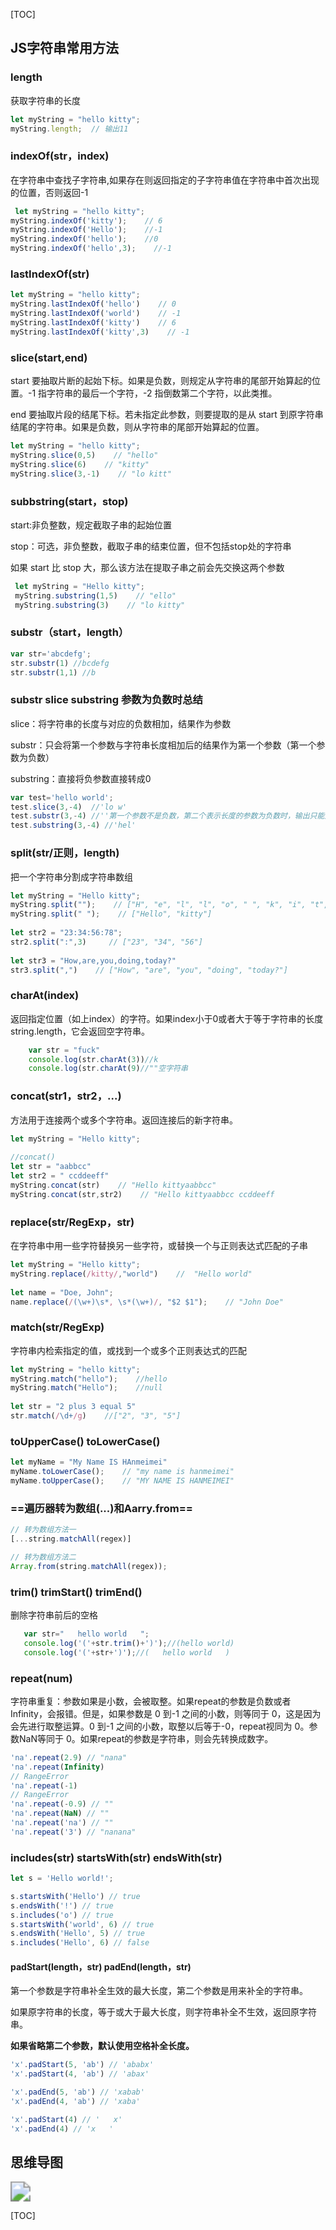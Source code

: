 [TOC]



## JS字符串常用方法

### length

获取字符串的长度

```js
let myString = "hello kitty";
myString.length;  // 输出11
```

### indexOf(str，index)

 在字符串中查找子字符串,如果存在则返回指定的子字符串值在字符串中首次出现的位置，否则返回-1

```js
 let myString = "hello kitty";
myString.indexOf('kitty');    // 6
myString.indexOf('Hello');    //-1
myString.indexOf('hello');    //0
myString.indexOf('hello',3);    //-1
```

### lastIndexOf(str)

```js
let myString = "hello kitty";
myString.lastIndexOf('hello')    // 0
myString.lastIndexOf('world')    // -1
myString.lastIndexOf('kitty')    // 6
myString.lastIndexOf('kitty',3)    // -1
```

### slice(start,end)

start  要抽取片断的起始下标。如果是负数，则规定从字符串的尾部开始算起的位置。-1 指字符串的最后一个字符，-2 指倒数第二个字符，以此类推。

end 要抽取片段的结尾下标。若未指定此参数，则要提取的是从 start 到原字符串结尾的字符串。如果是负数，则从字符串的尾部开始算起的位置。

```js
let myString = "hello kitty";
myString.slice(0,5)    // "hello"
myString.slice(6)    // "kitty"
myString.slice(3,-1)    // "lo kitt"
```

### subbstring(start，stop)

start:非负整数，规定截取子串的起始位置

stop：可选，非负整数，截取子串的结束位置，但不包括stop处的字符串

如果 start 比 stop 大，那么该方法在提取子串之前会先交换这两个参数

```js
 let myString = "Hello kitty";
 myString.substring(1,5)    // "ello"
 myString.substring(3)    // "lo kitty"
```

### substr（start，length）

```js
var str='abcdefg';
str.substr(1) //bcdefg   
str.substr(1,1) //b
```

### substr  slice  substring 参数为负数时总结

slice：将字符串的长度与对应的负数相加，结果作为参数

substr：只会将第一个参数与字符串长度相加后的结果作为第一个参数（第一个参数为负数）

substring：直接将负参数直接转成0

```js
var test='hello world';
test.slice(3,-4)  //'lo w'
test.substr(3,-4) //''第一个参数不是负数，第二个表示长度的参数为负数时，输出只能是空字符串
test.substring(3,-4) //'hel'
```

### split(str/正则，length)

把一个字符串分割成字符串数组

```js
let myString = "Hello kitty";
myString.split("");    // ["H", "e", "l", "l", "o", " ", "k", "i", "t", "t", "y"]
myString.split(" ");    // ["Hello", "kitty"]
 
let str2 = "23:34:56:78";
str2.split(":",3)     // ["23", "34", "56"]
 
let str3 = "How,are,you,doing,today?"
str3.split(",")    // ["How", "are", "you", "doing", "today?"]
```

### charAt(index)

返回指定位置（如上index）的字符。如果index小于0或者大于等于字符串的长度string.length，它会返回空字符串。

```js
    var str = "fuck"
    console.log(str.charAt(3))//k
    console.log(str.charAt(9)//""空字符串
```

### concat(str1，str2，...) 

方法用于连接两个或多个字符串。返回连接后的新字符串。

```js
let myString = "Hello kitty";
  
//concat()
let str = "aabbcc"
let str2 = " ccddeeff"
myString.concat(str)    // "Hello kittyaabbcc"
myString.concat(str,str2)    // "Hello kittyaabbcc ccddeeff
```

### replace(str/RegExp，str)

在字符串中用一些字符替换另一些字符，或替换一个与正则表达式匹配的子串

```js
let myString = "Hello kitty";
myString.replace(/kitty/,"world")    //  "Hello world"
 
let name = "Doe, John";
name.replace(/(\w+)\s*, \s*(\w+)/, "$2 $1");    // "John Doe"
```

### match(str/RegExp)

字符串内检索指定的值，或找到一个或多个正则表达式的匹配

```js
let myString = "hello kitty";
myString.match("hello");    //hello
myString.match("Hello");    //null
 
let str = "2 plus 3 equal 5"
str.match(/\d+/g)    //["2", "3", "5"]
```

### toUpperCase()    toLowerCase()

```js
let myName = "My Name IS HAnmeimei"
myName.toLowerCase();    // "my name is hanmeimei"
myName.toUpperCase();    // "MY NAME IS HANMEIMEI"
```

### ==遍历器转为数组(...)和Aarry.from==

```js
// 转为数组方法一
[...string.matchAll(regex)]

// 转为数组方法二
Array.from(string.matchAll(regex));

```

### trim()  trimStart()  trimEnd()

 删除字符串前后的空格

```js
   var str="   hello world   "; 
   console.log('('+str.trim()+')');//(hello world) 
   console.log('('+str+')');//(   hello world   )

```

### repeat(num)

字符串重复：参数如果是小数，会被取整。如果repeat的参数是负数或者Infinity，会报错。但是，如果参数是 0 到-1 之间的小数，则等同于 0，这是因为会先进行取整运算。0 到-1 之间的小数，取整以后等于-0，repeat视同为 0。参数NaN等同于 0。如果repeat的参数是字符串，则会先转换成数字。

```js
'na'.repeat(2.9) // "nana"
'na'.repeat(Infinity)
// RangeError
'na'.repeat(-1)
// RangeError
'na'.repeat(-0.9) // ""
'na'.repeat(NaN) // ""
'na'.repeat('na') // ""
'na'.repeat('3') // "nanana"

```

### includes(str)  startsWith(str)  endsWith(str)

```js
let s = 'Hello world!';

s.startsWith('Hello') // true
s.endsWith('!') // true
s.includes('o') // true
s.startsWith('world', 6) // true
s.endsWith('Hello', 5) // true
s.includes('Hello', 6) // false
```

#### padStart(length，str) padEnd(length，str)

第一个参数是字符串补全生效的最大长度，第二个参数是用来补全的字符串。

如果原字符串的长度，等于或大于最大长度，则字符串补全不生效，返回原字符串。

**如果省略第二个参数，默认使用空格补全长度。**

```js
'x'.padStart(5, 'ab') // 'ababx'
'x'.padStart(4, 'ab') // 'abax'

'x'.padEnd(5, 'ab') // 'xabab'
'x'.padEnd(4, 'ab') // 'xaba'

'x'.padStart(4) // '   x'
'x'.padEnd(4) // 'x   '
```



## 思维导图

<img src="C:\Users\chenz\Desktop\笔记\JS\图片\字符串.jpg" style="zoom: 200%;" />



[TOC]

